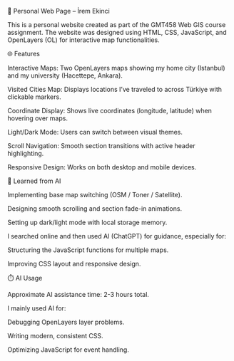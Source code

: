 📍 Personal Web Page – İrem Ekinci

This is a personal website created as part of the GMT458 Web GIS course assignment.
The website was designed using HTML, CSS, JavaScript, and OpenLayers (OL) for interactive map functionalities.

🌐 Features

Interactive Maps: Two OpenLayers maps showing my home city (Istanbul) and my university (Hacettepe, Ankara).

Visited Cities Map: Displays locations I’ve traveled to across Türkiye with clickable markers.

Coordinate Display: Shows live coordinates (longitude, latitude) when hovering over maps.

Light/Dark Mode: Users can switch between visual themes.

Scroll Navigation: Smooth section transitions with active header highlighting.

Responsive Design: Works on both desktop and mobile devices.

🧠 Learned from AI

Implementing base map switching (OSM / Toner / Satellite).

Designing smooth scrolling and section fade-in animations.

Setting up dark/light mode with local storage memory.

I searched online and then used AI (ChatGPT) for guidance, especially for:

Structuring the JavaScript functions for multiple maps.

Improving CSS layout and responsive design.

⏱️ AI Usage

Approximate AI assistance time: 2-3 hours total.

I mainly used AI for:

Debugging OpenLayers layer problems.

Writing modern, consistent CSS.

Optimizing JavaScript for event handling.
